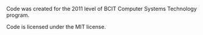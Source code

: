 Code was created for the 2011 level of BCIT Computer Systems Technology program.

Code is licensed under the MIT license.